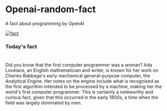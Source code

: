 
# Openai-random-fact
 A fact about programming by OpenAI

[![fact](https://github.com/MarioVidoni/openai-daily-fact/actions/workflows/main.yml/badge.svg)](https://github.com/MarioVidoni/openai-daily-fact/actions/workflows/main.yml)

### Today's fact
# 
Did you know that the first computer programmer was a woman? Ada Lovelace, an English mathematician and writer, is known for her work on Charles Babbage's early mechanical general-purpose computer, the Analytical Engine. Her notes on the engine include what is recognised as the first algorithm intended to be processed by a machine, making her the world's first computer programmer. This is certainly a noteworthy and curious fact, given that this occurred in the early 1800s, a time when the field was largely dominated by men.